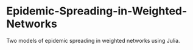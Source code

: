# Epidemic-Spreading-in-Weighted-Networks
Two models of epidemic spreading in weighted networks using Julia.

